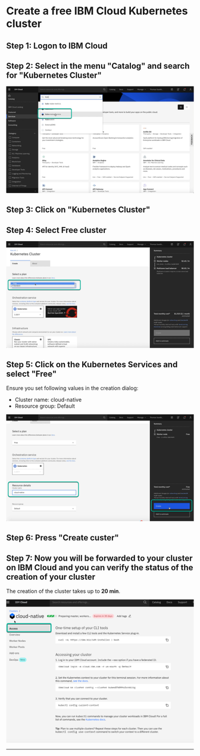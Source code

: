 # Create a free IBM Cloud Kubernetes cluster

## Step 1: Logon to IBM Cloud

## Step 2: Select in the menu "Catalog" and search for "Kubernetes Cluster"

![catalog](../../images/ibmcloud-catalog.png)

## Step 3: Click on "Kubernetes Cluster"

## Step 4: Select Free cluster

![k8s](../../images/ibmcloud-create-kubernetes-1.png)

## Step 5: Click on the Kubernetes Services and select "Free"

Ensure you set following values in the creation dialog:

* Cluster name:     cloud-native
* Resource group:   Default

![create Kubernetes service](../../images/ibmcloud-create-kubernetes-2.png)

## Step 6: Press "Create custer"

## Step 7: Now you will be forwarded to your cluster on IBM Cloud and you can verify the status of the creation of your cluster

The creation of the cluster takes up to **20 min**.

![cluster](../../images/verify-cluster-access-3.png)

---
